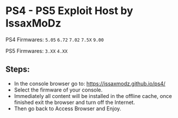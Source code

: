 # PS4 - PS5 Exploit Host by IssaxMoDz
PS4 Firmwares: `5.05` `6.72` `7.02` `7.5X` `9.00`

PS5 Firmwares: `3.XX` `4.XX`

## Steps:

- In the console browser go to: https://issaxmodz.github.io/ps4/
- Select the firmware of your console.
- Immediately all content will be installed in the offline cache, once finished exit the browser and turn off the Internet.
- Then go back to Access Browser and Enjoy.
